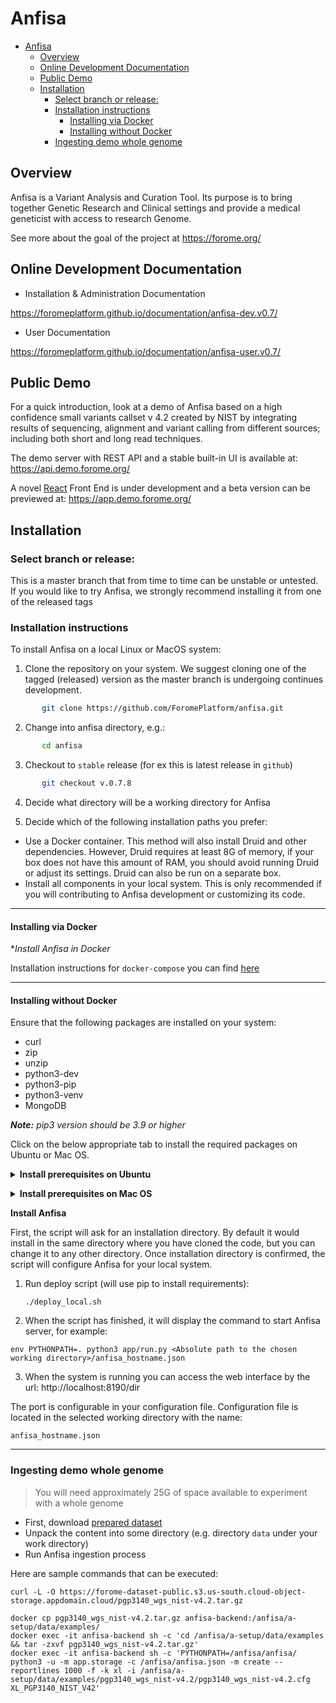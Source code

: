 # Anfisa

<!-- toc -->

- [Anfisa](#anfisa)
  - [Overview](#overview)
  - [Online Development Documentation](#online-development-documentation)
  - [Public Demo](#public-demo)
  - [Installation](#installation)
    - [Select branch or release:](#select-branch-or-release)
    - [Installation instructions](#installation-instructions)
      - [Installing via Docker](#installing-via-docker)
      - [Installing without Docker](#installing-without-docker)
    - [Ingesting demo whole genome](#ingesting-demo-whole-genome)

<!-- tocstop -->

## Overview

Anfisa is a Variant Analysis and Curation Tool. Its purpose is to 
bring together Genetic Research and Clinical settings and provide a 
medical geneticist with access to research Genome.

See more about the goal of the project at https://forome.org/  

## Online Development Documentation

- Installation & Administration Documentation

https://foromeplatform.github.io/documentation/anfisa-dev.v0.7/

- User Documentation

https://foromeplatform.github.io/documentation/anfisa-user.v0.7/

## Public Demo 

For a quick introduction, look at a demo of Anfisa based on a high 
confidence small variants callset v 4.2 created by NIST 
by integrating results of sequencing, alignment and 
variant calling from different sources; including 
both short and long read techniques.  


The demo server with REST API and a stable built-in UI 
is available at: https://api.demo.forome.org/

A novel [React](https://reactjs.org/) Front End is under development
and a beta version can be previewed at: https://app.demo.forome.org/ 

##  Installation

### Select branch or release:
This is a master branch that from time to time can be unstable or untested.
If you would like to try Anfisa, we strongly recommend installing it from one 
of the released tags 


### Installation instructions

To install Anfisa on a local Linux or MacOS system:

1. Clone the repository on your system. We suggest cloning one of 
the tagged (released) version as the master branch is undergoing 
continues development.
```sh
       git clone https://github.com/ForomePlatform/anfisa.git
```
2. Change into anfisa directory, e.g.:
```sh
       cd anfisa
```
3. Checkout to `stable` release (for ex this is latest release in `github`)
```sh
       git checkout v.0.7.8
```
4. Decide what directory will be a working directory for Anfisa

5. Decide which of the following installation paths you prefer:
- Use a Docker container. This method will also install Druid and 
other dependencies. However, Druid requires at least 8G of memory, 
if your box does not have this amount of RAM, you should avoid running 
Druid or adjust its settings. Druid can also be run on a separate box. 
- Install all components in your local system. This is only recommended 
if you will contributing to Anfisa development or customizing its code. 

***
#### Installing via Docker

**Install Anfisa in Docker*

Installation instructions for `docker-compose` you can find [here](https://github.com/ForomePlatform/deploy/blob/main/docker-compose/README.md)
***
#### Installing without Docker

Ensure that the following packages are installed on your system:
   * curl
   * zip 
   * unzip 
   * python3-dev 
   * python3-pip 
   * python3-venv
   * MongoDB

***Note:*** *pip3 version should be 3.9 or higher*

Click on the below appropriate tab to install the required packages on Ubuntu or Mac OS.

**<details><summary>Install prerequisites on Ubuntu</summary>**
<p>
	
1. The following command can be used to install required packages:
   
       sudo apt update && sudo apt install zip unzip python3-dev python3-pip python3-venv curl
    
   > You might need to restart your shell or source .bashrc (or similar) file after the 
   > installation

   To install MongoDB follow the link [Install MongoDB Community Edition on Ubuntu](https://docs.mongodb.com/manual/tutorial/install-mongodb-on-ubuntu/).

2. [Optionally] Create [virtual environment](https://docs.python.org/3/library/venv.html) 
and activate it. We will be installing a lot of dependent packages, 
make sure you have permission to do it. A sample command is:

       python3 -m venv .anfisa && source .anfisa/bin/activate

3. Make sure MongoDB is running. The command can be used:

       sudo systemctl status mongod
       
If its endpoint is not localhost:27017, you will need to edit *anfisa.json*.

4. Make sure that sphinx is installed. The installation command is:

       sudo apt-get install python3-sphinx

</p>
</details>

**<details><summary>Install prerequisites on Mac OS</summary>**
<p>
	
1. Install [Homebrew Package Manager](https://brew.sh/), command can be used:
	
       /bin/bash -c "$(curl -fsSL https://raw.githubusercontent.com/Homebrew/install/HEAD/install.sh)"

   Run the following command to install required packages:
	
       xcode-select --install
       brew update
       brew install curl
       brew install zip
       brew install unzip

   To install MongoDB follow the link [Install MongoDB Community Edition on macOS](https://www.mongodb.com/docs/manual/tutorial/install-mongodb-on-os-x/).

2. [Optionally] Create [virtual environment](https://docs.python.org/3/library/venv.html) 
and activate it. We will be installing a lot of dependent packages, 
make sure you have permission to do it. A sample command is:

       python3 -m venv .anfisa && source .anfisa/bin/activate

3. Make sure MongoDB is running, use link [Install MongoDB Community Edition on macOS](https://www.mongodb.com/docs/manual/tutorial/install-mongodb-on-os-x/)
to verify that MongoDB is running accroding to the choosen running option.
If its endpoint is not localhost:27017, you will need to edit *anfisa.json*.

4. Make sure that sphinx is installed. The installation command is:

       brew install sphinx-doc

</p>
</details>

**Install Anfisa**

First, the script will ask for an installation directory. 
By default it would install in the same directory 
where you have cloned the code, but you can 
change it to any other directory. 
Once installation directory is confirmed, the script 
will configure Anfisa for your local system.

1. Run deploy script (will use pip to install requirements):

       ./deploy_local.sh
       
2. When the script has finished, it will display 
the command to start Anfisa server, for example:

`env PYTHONPATH=. python3 app/run.py <Absolute path to the chosen working directory>/anfisa_hostname.json`

3. When the system is running you can access 
the web interface by the url: http://localhost:8190/dir

The port is configurable in your configuration file. Configuration file is located in the selected working directory with the name:

`anfisa_hostname.json`

***
###  Ingesting demo whole genome
> You will need approximately 25G of space available to 
> experiment with a whole genome 

* First, download 
  [prepared dataset](https://forome-dataset-public.s3.us-south.cloud-object-storage.appdomain.cloud/pgp3140_wgs_nist-v4.2.tar.gz)
* Unpack the content into some directory (e.g. directory `data` 
  under your work directory)
* Run Anfisa ingestion process
                                     
Here are sample commands that can be executed:

    curl -L -O https://forome-dataset-public.s3.us-south.cloud-object-storage.appdomain.cloud/pgp3140_wgs_nist-v4.2.tar.gz

    docker cp pgp3140_wgs_nist-v4.2.tar.gz anfisa-backend:/anfisa/a-setup/data/examples/
    docker exec -it anfisa-backend sh -c 'cd /anfisa/a-setup/data/examples && tar -zxvf pgp3140_wgs_nist-v4.2.tar.gz'
    docker exec -it anfisa-backend sh -c 'PYTHONPATH=/anfisa/anfisa/ python3 -u -m app.storage -c /anfisa/anfisa.json -m create --reportlines 1000 -f -k xl -i /anfisa/a-setup/data/examples/pgp3140_wgs_nist-v4.2/pgp3140_wgs_nist-v4.2.cfg XL_PGP3140_NIST_V42'
